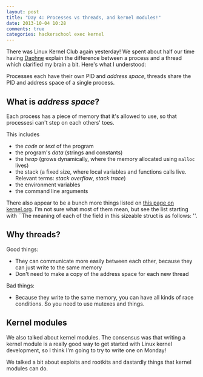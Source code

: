 ```yaml
---
layout: post
title: "Day 4: Processes vs threads, and kernel modules!"
date: 2013-10-04 10:28
comments: true
categories: hackerschool exec kernel
---
```


There was Linux Kernel Club again yesterday! We spent about half our
time having [Daphne](https://github.com/lifeissweetgood) explain the
difference between a process and a thread which clarified my brain a
bit. Here's what I understood:

Processes each have their own PID and *address space*, threads share the
PID and address space of a single process.

What is *address space*?
------------------------

Each process has a piece of memory that it's allowed to use, so that
processesi can't step on each others' toes.

This includes

* the *code* or *text* of the program
* the program's *data* (strings and constants)
* the *heap* (grows dynamically, where the memory allocated using `malloc` lives)
* the stack (a fixed size, where local variables and functions calls
  live. Relevant terms: *stack overflow*, *stack trace*)
* the environment variables
* the command line arguments

There also appear to be a bunch more things listed on
[this page on kernel.org](https://www.kernel.org/doc/gorman/html/understand/understand007.html).
I'm not sure what most of them mean, but see the list starting with 
``The meaning of each of the field in this sizeable struct is as follows: ''.

Why threads?
------------

Good things:

* They can communicate more easily between each other, because they can
  just write to the same memory
* Don't need to make a copy of the address space for each new thread

Bad things:

* Because they write to the same memory, you can have all kinds of race
  conditions. So you need to use mutexes and things.


Kernel modules
--------------

We also talked about kernel modules. The consensus was that writing a
kernel module is a really good way to get started with Linux kernel
development, so I think I'm going to try to write one on Monday!

We talked a bit about exploits and rootkits and dastardly things that
kernel modules can do.
